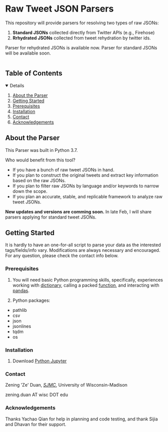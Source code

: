 # Raw Tweet JSON Parsers

This repository will provide parsers for resolving two types of raw JSONs:
1. **Standard JSONs** collected directly from Twitter APIs (e.g., Firehose)
2. **Rrhydrated JSONs** collected from tweet rehydration by twitter ids. 

Parser for rehydrated JSONs is available now. Parser for standard JSONs will be available soon. 



<!-- TABLE OF CONTENTS -->
<summary><h2 style="display: inline-block">Table of Contents</h2></summary>
<details open="open">  
  <ol>
    <li><a href="#about-the-parser">About the Parser</a>
    <li><a href="#getting-started">Getting Started</a>
    <li><a href="#prerequisites">Prerequisites</a></li>
    <li><a href="#installation">Installation</a></li>
    <li><a href="#contact">Contact</a></li>
    <li><a href="#acknowledgements">Acknowledgements</a></li>
  </ol>
</details>

<!-- ABOUT THE PROJECT -->
## About the Parser

This Parser was built in Python 3.7. 

Who would benefit from this tool?
* If you have a bunch of raw tweet JSONs in hand. 
* If you plan to construct the original tweets and extract key information based on the raw JSONs.
* If you plan to filter raw JSONs by language and/or keywords to narrow down the scope.
* If you plan an accurate, stable, and replicable framework to analyze raw tweet JSONs.

**New updates and versions are comming soon.** In late Feb, I will share parsers applying for standard tweet JSONs.



<!-- GETTING STARTED -->
## Getting Started
It is hardly to have an one-for-all script to parse your data as the interested tags/fields/info vary. Modifications are always necessary and encouraged. For any question, please check the contact info below.


<!-- PREREQUISITIES -->
### Prerequisites
1. You will need basic Python programming skills, specifically, experiences working with [dictionary](https://realpython.com/python-dicts/), calling a packed [function](http://introtopython.org/introducing_functions.html), and interacting with [pandas](https://pandas.pydata.org/pandas-docs/stable/user_guide/10min.html).

2. Python packages:
  - pathlib
  - csv
  - json
  - jsonlines
  - tqdm
  - os

<!-- INSTALLATION -->
### Installation
1. Download [Python Jupyter](https://jupyter.org/install)

<!-- CONTACT -->
### Contact
Zening 'Ze' Duan, [_SJMC_](https://journalism.wisc.edu/), University of Wisconsin-Madison

zening.duan AT wisc DOT edu 

<!-- ACKNOWLEDGEMENTS -->
### Acknowledgements
Thanks Yachao Qian for help in planning and code testing, and thank Sijia and Dhavan for their support.

